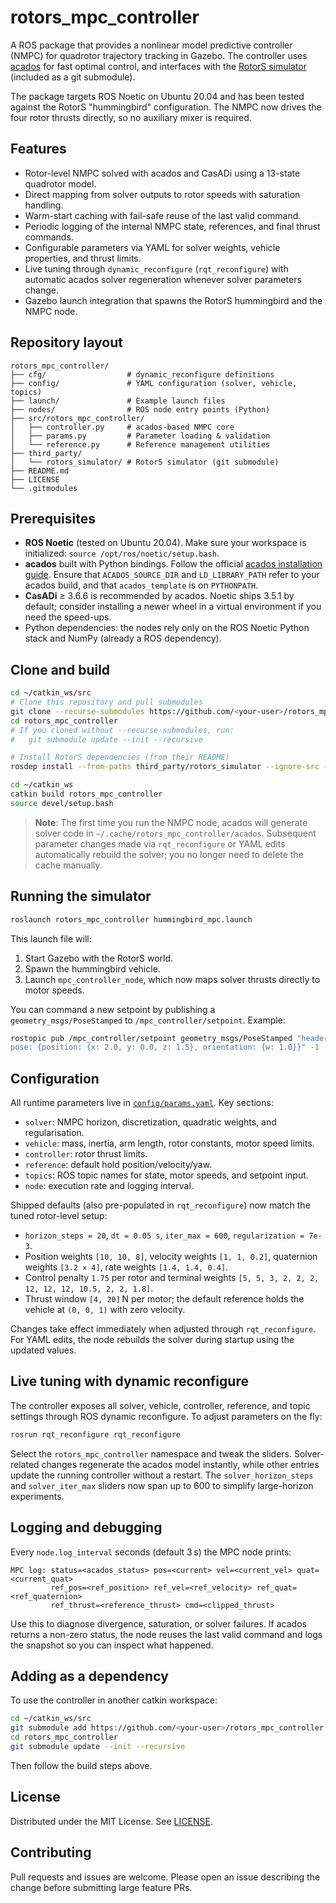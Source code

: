 # rotors_mpc_controller

A ROS package that provides a nonlinear model predictive controller (NMPC) for quadrotor trajectory tracking in Gazebo. The controller uses [acados](https://github.com/acados/acados) for fast optimal control, and interfaces with the [RotorS simulator](https://github.com/ethz-asl/rotors_simulator) (included as a git submodule).

The package targets ROS Noetic on Ubuntu 20.04 and has been tested against the RotorS "hummingbird" configuration. The NMPC now drives the four rotor thrusts directly, so no auxiliary mixer is required.

## Features

- Rotor-level NMPC solved with acados and CasADi using a 13-state quadrotor model.
- Direct mapping from solver outputs to rotor speeds with saturation handling.
- Warm-start caching with fail-safe reuse of the last valid command.
- Periodic logging of the internal NMPC state, references, and final thrust commands.
- Configurable parameters via YAML for solver weights, vehicle properties, and thrust limits.
- Live tuning through `dynamic_reconfigure` (`rqt_reconfigure`) with automatic acados solver regeneration whenever solver parameters change.
- Gazebo launch integration that spawns the RotorS hummingbird and the NMPC node.

## Repository layout

```
rotors_mpc_controller/
├── cfg/                  # dynamic_reconfigure definitions
├── config/               # YAML configuration (solver, vehicle, topics)
├── launch/               # Example launch files
├── nodes/                # ROS node entry points (Python)
├── src/rotors_mpc_controller/
│   ├── controller.py     # acados-based NMPC core
│   ├── params.py         # Parameter loading & validation
│   └── reference.py      # Reference management utilities
├── third_party/
│   └── rotors_simulator/ # RotorS simulator (git submodule)
├── README.md
├── LICENSE
└── .gitmodules
```

## Prerequisites

- **ROS Noetic** (tested on Ubuntu 20.04). Make sure your workspace is initialized: `source /opt/ros/noetic/setup.bash`.
- **acados** built with Python bindings. Follow the official [acados installation guide](https://docs.acados.org/installation/index.html). Ensure that `ACADOS_SOURCE_DIR` and `LD_LIBRARY_PATH` refer to your acados build, and that `acados_template` is on `PYTHONPATH`.
- **CasADi** ≥ 3.6.6 is recommended by acados. Noetic ships 3.5.1 by default; consider installing a newer wheel in a virtual environment if you need the speed-ups.
- Python dependencies: the nodes rely only on the ROS Noetic Python stack and NumPy (already a ROS dependency).

## Clone and build

```bash
cd ~/catkin_ws/src
# Clone this repository and pull submodules
git clone --recurse-submodules https://github.com/<your-user>/rotors_mpc_controller.git
cd rotors_mpc_controller
# If you cloned without --recurse-submodules, run:
#   git submodule update --init --recursive

# Install RotorS dependencies (from their README)
rosdep install --from-paths third_party/rotors_simulator --ignore-src -r -y

cd ~/catkin_ws
catkin build rotors_mpc_controller
source devel/setup.bash
```

> **Note**: The first time you run the NMPC node, acados will generate solver code in `~/.cache/rotors_mpc_controller/acados`. Subsequent parameter changes made via `rqt_reconfigure` or YAML edits automatically rebuild the solver; you no longer need to delete the cache manually.

## Running the simulator

```bash
roslaunch rotors_mpc_controller hummingbird_mpc.launch
```

This launch file will:

1. Start Gazebo with the RotorS world.
2. Spawn the hummingbird vehicle.
3. Launch `mpc_controller_node`, which now maps solver thrusts directly to motor speeds.

You can command a new setpoint by publishing a `geometry_msgs/PoseStamped` to `/mpc_controller/setpoint`. Example:

```bash
rostopic pub /mpc_controller/setpoint geometry_msgs/PoseStamped "header: {frame_id: world}
pose: {position: {x: 2.0, y: 0.0, z: 1.5}, orientation: {w: 1.0}}" -1
```

## Configuration

All runtime parameters live in [`config/params.yaml`](config/params.yaml). Key sections:

- `solver`: NMPC horizon, discretization, quadratic weights, and regularisation.
- `vehicle`: mass, inertia, arm length, rotor constants, motor speed limits.
- `controller`: rotor thrust limits.
- `reference`: default hold position/velocity/yaw.
- `topics`: ROS topic names for state, motor speeds, and setpoint input.
- `node`: execution rate and logging interval.

Shipped defaults (also pre-populated in `rqt_reconfigure`) now match the tuned rotor-level setup:

- `horizon_steps = 20`, `dt = 0.05 s`, `iter_max = 600`, `regularization = 7e-3`.
- Position weights `[10, 10, 8]`, velocity weights `[1, 1, 0.2]`, quaternion weights `[3.2 × 4]`, rate weights `[1.4, 1.4, 0.4]`.
- Control penalty `1.75` per rotor and terminal weights `[5, 5, 3, 2, 2, 2, 12, 12, 12, 10.5, 2, 2, 1.8]`.
- Thrust window `[4, 20]` N per motor; the default reference holds the vehicle at `(0, 0, 1)` with zero velocity.

Changes take effect immediately when adjusted through `rqt_reconfigure`. For YAML edits, the node rebuilds the solver during startup using the updated values.

## Live tuning with dynamic reconfigure

The controller exposes all solver, vehicle, controller, reference, and topic settings through ROS dynamic reconfigure. To adjust parameters on the fly:

```bash
rosrun rqt_reconfigure rqt_reconfigure
```

Select the `rotors_mpc_controller` namespace and tweak the sliders. Solver-related changes regenerate the acados model instantly, while other entries update the running controller without a restart. The `solver_horizon_steps` and `solver_iter_max` sliders now span up to 600 to simplify large-horizon experiments.

## Logging and debugging

Every `node.log_interval` seconds (default 3 s) the MPC node prints:

```
MPC log: status=<acados_status> pos=<current> vel=<current_vel> quat=<current_quat>
         ref_pos=<ref_position> ref_vel=<ref_velocity> ref_quat=<ref_quaternion>
         ref_thrust=<reference_thrust> cmd=<clipped_thrust>
```

Use this to diagnose divergence, saturation, or solver failures. If acados returns a non-zero status, the node reuses the last valid command and logs the snapshot so you can inspect what happened.

## Adding as a dependency

To use the controller in another catkin workspace:

```bash
cd ~/catkin_ws/src
git submodule add https://github.com/<your-user>/rotors_mpc_controller.git rotors_mpc_controller
cd rotors_mpc_controller
git submodule update --init --recursive
```

Then follow the build steps above.

## License

Distributed under the MIT License. See [LICENSE](LICENSE).

## Contributing

Pull requests and issues are welcome. Please open an issue describing the change before submitting large feature PRs.
